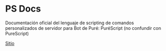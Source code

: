 # PS Docs
Documentación oficial del lenguaje de scripting de comandos personalizados de servidor para Bot de Puré: PuréScript (no confundir con PureScript)

[Sitio](https://papitaconpure.github.io/ps-docs/index.html)